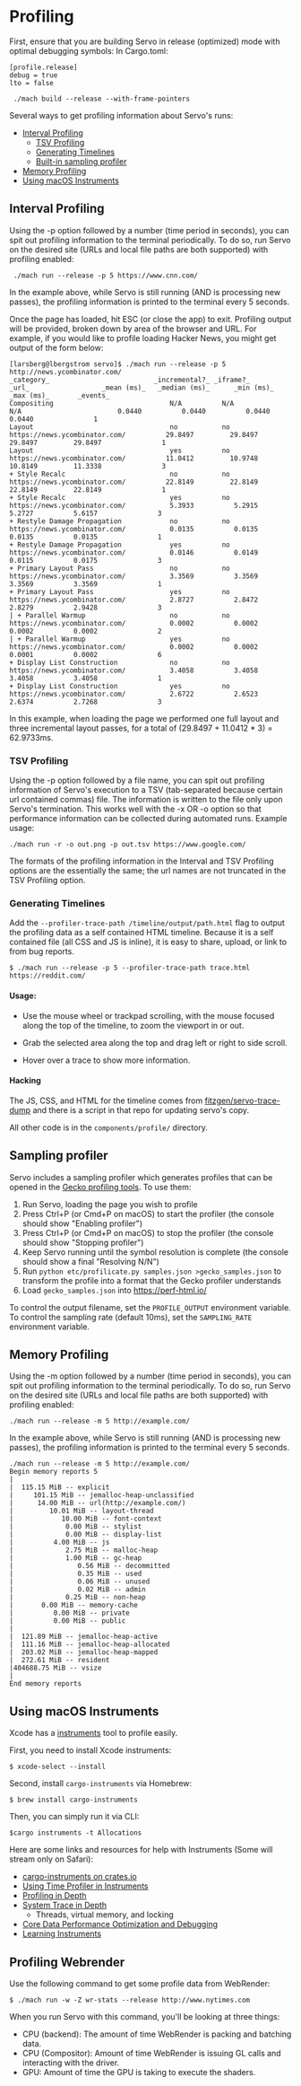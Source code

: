 <!-- TODO: needs copyediting -->

# Profiling

First, ensure that you are building Servo in release (optimized) mode with optimal debugging symbols:
In Cargo.toml:

```
[profile.release]
debug = true
lto = false
```

```
 ./mach build --release --with-frame-pointers
```

Several ways to get profiling information about Servo's runs:
* [Interval Profiling](#interval-profiling)
  * [TSV Profiling](#tsv-profiling)
  * [Generating Timelines](#generating-timelines)
  * [Built-in sampling profiler](#sampling-profiler)
* [Memory Profiling](#memory-profiling)
* [Using macOS Instruments](#using-macos-instruments)

## Interval Profiling

Using the -p option followed by a number (time period in seconds), you can spit out profiling information to the terminal periodically.
To do so, run Servo on the desired site (URLs and local file paths are both supported) with profiling enabled:
```
 ./mach run --release -p 5 https://www.cnn.com/
```

In the example above, while Servo is still running (AND is processing new passes), the profiling information is printed to the terminal every 5 seconds.

Once the page has loaded, hit ESC (or close the app) to exit.
Profiling output will be provided, broken down by area of the browser and URL.
For example, if you would like to profile loading Hacker News, you might get output of the form below:
```
[larsberg@lbergstrom servo]$ ./mach run --release -p 5 http://news.ycombinator.com/
_category_                          _incremental?_ _iframe?_             _url_                  _mean (ms)_   _median (ms)_      _min (ms)_      _max (ms)_       _events_ 
Compositing                             N/A          N/A                  N/A                        0.0440          0.0440          0.0440          0.0440               1
Layout                                  no           no      https://news.ycombinator.com/          29.8497         29.8497         29.8497         29.8497               1
Layout                                  yes          no      https://news.ycombinator.com/          11.0412         10.9748         10.8149         11.3338               3
+ Style Recalc                          no           no      https://news.ycombinator.com/          22.8149         22.8149         22.8149         22.8149               1
+ Style Recalc                          yes          no      https://news.ycombinator.com/           5.3933          5.2915          5.2727          5.6157               3
+ Restyle Damage Propagation            no           no      https://news.ycombinator.com/           0.0135          0.0135          0.0135          0.0135               1
+ Restyle Damage Propagation            yes          no      https://news.ycombinator.com/           0.0146          0.0149          0.0115          0.0175               3
+ Primary Layout Pass                   no           no      https://news.ycombinator.com/           3.3569          3.3569          3.3569          3.3569               1
+ Primary Layout Pass                   yes          no      https://news.ycombinator.com/           2.8727          2.8472          2.8279          2.9428               3
| + Parallel Warmup                     no           no      https://news.ycombinator.com/           0.0002          0.0002          0.0002          0.0002               2
| + Parallel Warmup                     yes          no      https://news.ycombinator.com/           0.0002          0.0002          0.0001          0.0002               6
+ Display List Construction             no           no      https://news.ycombinator.com/           3.4058          3.4058          3.4058          3.4058               1
+ Display List Construction             yes          no      https://news.ycombinator.com/           2.6722          2.6523          2.6374          2.7268               3
```

In this example, when loading the page we performed one full layout and three incremental layout passes, for a total of (29.8497 + 11.0412 * 3) = 62.9733ms.

### TSV Profiling

Using the -p option followed by a file name, you can spit out profiling information of Servo's execution to a TSV (tab-separated because certain url contained commas) file.
The information is written to the file only upon Servo's termination.
This works well with the -x OR -o option so that performance information can be collected during automated runs.
Example usage:
```
./mach run -r -o out.png -p out.tsv https://www.google.com/
```
The formats of the profiling information in the Interval and TSV Profiling options are the essentially the same; the url names are not truncated in the TSV Profiling option.

### Generating Timelines

Add the `--profiler-trace-path /timeline/output/path.html` flag to output the profiling data as a self contained HTML timeline.
Because it is a self contained file (all CSS and JS is inline), it is easy to share, upload, or link to from bug reports.

    $ ./mach run --release -p 5 --profiler-trace-path trace.html https://reddit.com/

#### Usage:

* Use the mouse wheel or trackpad scrolling, with the mouse focused along the top of the timeline, to zoom the viewport in or out.

* Grab the selected area along the top and drag left or right to side scroll.

* Hover over a trace to show more information.

#### Hacking

The JS, CSS, and HTML for the timeline comes from [fitzgen/servo-trace-dump](https://github.com/fitzgen/servo-trace-dump/) and there is a script in that repo for updating servo's copy.

All other code is in the `components/profile/` directory.

## Sampling profiler

Servo includes a sampling profiler which generates profiles that can be opened in the [Gecko profiling tools](https://perf-html.io/).
To use them:

1. Run Servo, loading the page you wish to profile
2. Press Ctrl+P (or Cmd+P on macOS) to start the profiler (the console should show "Enabling profiler")
3. Press Ctrl+P (or Cmd+P on macOS) to stop the profiler (the console should show "Stopping profiler")
4. Keep Servo running until the symbol resolution is complete (the console should show a final "Resolving N/N")
5. Run `python etc/profilicate.py samples.json >gecko_samples.json` to transform the profile into a format that the Gecko profiler understands
6. Load `gecko_samples.json` into https://perf-html.io/

To control the output filename, set the `PROFILE_OUTPUT` environment variable.
To control the sampling rate (default 10ms), set the `SAMPLING_RATE` environment variable.

## Memory Profiling

Using the -m option followed by a number (time period in seconds), you can spit out profiling information to the terminal periodically.
To do so, run Servo on the desired site (URLs and local file paths are both supported) with profiling enabled:
```
./mach run --release -m 5 http://example.com/
```

In the example above, while Servo is still running (AND is processing new passes), the profiling information is printed to the terminal every 5 seconds.

```
./mach run --release -m 5 http://example.com/
Begin memory reports 5
|
|  115.15 MiB -- explicit
|     101.15 MiB -- jemalloc-heap-unclassified
|      14.00 MiB -- url(http://example.com/)
|         10.01 MiB -- layout-thread
|            10.00 MiB -- font-context
|             0.00 MiB -- stylist
|             0.00 MiB -- display-list
|          4.00 MiB -- js
|             2.75 MiB -- malloc-heap
|             1.00 MiB -- gc-heap
|                0.56 MiB -- decommitted
|                0.35 MiB -- used
|                0.06 MiB -- unused
|                0.02 MiB -- admin
|             0.25 MiB -- non-heap
|       0.00 MiB -- memory-cache
|          0.00 MiB -- private
|          0.00 MiB -- public
|
|  121.89 MiB -- jemalloc-heap-active
|  111.16 MiB -- jemalloc-heap-allocated
|  203.02 MiB -- jemalloc-heap-mapped
|  272.61 MiB -- resident
|404688.75 MiB -- vsize
|
End memory reports
```

## Using macOS Instruments

Xcode has a [instruments](https://help.apple.com/instruments/mac/10.0/) tool to profile easily.

First, you need to install Xcode instruments:

```
$ xcode-select --install
```

Second, install `cargo-instruments` via Homebrew:

```
$ brew install cargo-instruments
```

Then, you can simply run it via CLI:

```
$cargo instruments -t Allocations
```

Here are some links and resources for help with Instruments (Some will stream only on Safari):
* [cargo-instruments on crates.io](https://crates.io/crates/cargo-instruments)
* [Using Time Profiler in Instruments](https://developer.apple.com/videos/play/wwdc2016/418/)
* [Profiling in Depth](https://developer.apple.com/videos/play/wwdc2015/412/)
* [System Trace in Depth](https://developer.apple.com/videos/play/wwdc2016/411/)
  * Threads, virtual memory, and locking
* [Core Data Performance Optimization and Debugging](https://developer.apple.com/videos/play/wwdc2013/211/)
* [Learning Instruments](https://developer.apple.com/videos/play/wwdc2012/409/)


## Profiling Webrender
Use the following command to get some profile data from WebRender:

    $ ./mach run -w -Z wr-stats --release http://www.nytimes.com

When you run Servo with this command, you'll be looking at three things:

- CPU (backend):    The amount of time WebRender is packing and batching data.
- CPU (Compositor): Amount of time WebRender is issuing GL calls and interacting with the driver.
- GPU: Amount of time the GPU is taking to execute the shaders.
